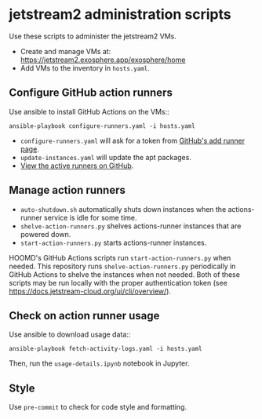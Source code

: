 # jetstream2 administration scripts

Use these scripts to administer the jetstream2 VMs.

* Create and manage VMs at: https://jetstream2.exosphere.app/exosphere/home
* Add VMs to the inventory in `hosts.yaml`.

## Configure GitHub action runners

Use ansible to install GitHub Actions on the VMs::

    ansible-playbook configure-runners.yaml -i hosts.yaml

* `configure-runners.yaml` will ask for a token from [GitHub's add runner page](https://github.com/organizations/glotzerlab/settings/actions/runners/new?arch=x64&os=linux).
* `update-instances.yaml` will update the apt packages.
* [View the active runners on GitHub](https://github.com/organizations/glotzerlab/settings/actions/runners).

## Manage action runners

* `auto-shutdown.sh` automatically shuts down instances when the actions-runner service is idle for
  some time.
* `shelve-action-runners.py` shelves actions-runner instances that are powered down.
* `start-action-runners.py` starts actions-runner instances.

HOOMD's GitHub Actions scripts run `start-action-runners.py` when needed. This repository runs
`shelve-action-runners.py` periodically in GitHub Actions to shelve the instances when not needed.
Both of these scripts may be run locally with the proper authentication token (see
https://docs.jetstream-cloud.org/ui/cli/overview/).

## Check on action runner usage

Use ansible to download usage data::

    ansible-playbook fetch-activity-logs.yaml -i hosts.yaml

Then, run the `usage-details.ipynb` notebook in Jupyter.

## Style

Use `pre-commit` to check for code style and formatting.
